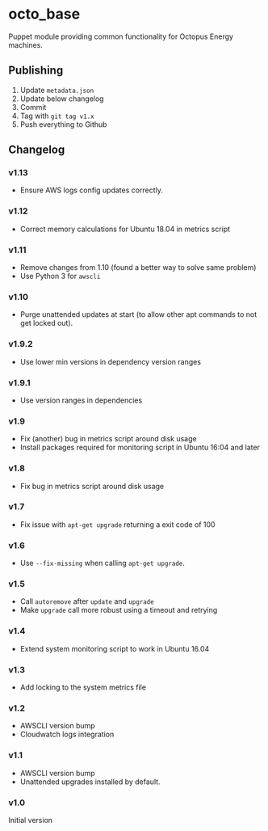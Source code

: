 # octo_base

Puppet module providing common functionality for Octopus Energy machines.

## Publishing

1. Update `metadata.json` 
2. Update below changelog
3. Commit
4. Tag with `git tag v1.x`
5. Push everything to Github

## Changelog

### v1.13

- Ensure AWS logs config updates correctly.

### v1.12

- Correct memory calculations for Ubuntu 18.04 in metrics script

### v1.11

- Remove changes from 1.10 (found a better way to solve same problem)
- Use Python 3 for `awscli`

### v1.10

- Purge unattended updates at start (to allow other apt commands to not get
  locked out).

### v1.9.2

- Use lower min versions in dependency version ranges

### v1.9.1

- Use version ranges in dependencies

### v1.9

- Fix (another) bug in metrics script around disk usage
- Install packages required for monitoring script in Ubuntu 16:04 and later

### v1.8

- Fix bug in metrics script around disk usage

### v1.7

- Fix issue with `apt-get upgrade` returning a exit code of 100

### v1.6

- Use `--fix-missing` when calling `apt-get upgrade`.

### v1.5

- Call `autoremove` after `update` and `upgrade`
- Make `upgrade` call more robust using a timeout and retrying

### v1.4

- Extend system monitoring script to work in Ubuntu 16.04

### v1.3

- Add locking to the system metrics file

### v1.2

- AWSCLI version bump
- Cloudwatch logs integration

### v1.1

- AWSCLI version bump
- Unattended upgrades installed by default.

### v1.0

Initial version
